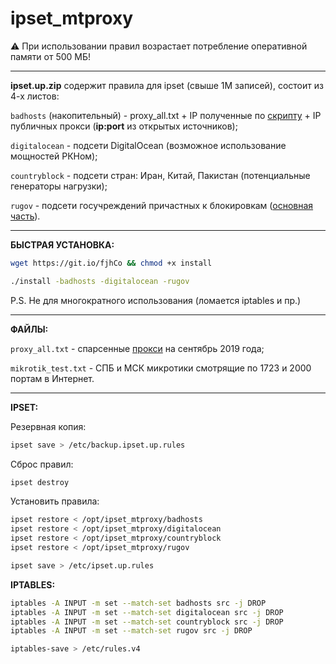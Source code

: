# ipset_mtproxy

⚠️ При использовании правил возрастает потребление оперативной памяти от 500 МБ!
<hr>

**ipset.up.zip** содержит правила для ipset (свыше 1М записей), состоит из 4-х листов:

<code>badhosts</code> (накопительный) - proxy_all.txt + IP полученные по <a href="https://t.me/unkn0wnerror/1237">скрипту</a> + IP публичных прокси (**ip:port** из открытых источников);

<code>digitalocean</code> - подсети DigitalOcean (возможное использование мощностей РКНом);

<code>countryblock</code> - подсети стран: Иран, Китай, Пакистан (потенциальные генераторы нагрузки);

<code>rugov</code> - подсети госучреждений причастных к блокировкам (<a href="https://github.com/AntiZapret/antizapret/blob/master/blacklist4.txt">основная часть</a>).
<hr>

**БЫСТРАЯ УСТАНОВКА:**

```bash
wget https://git.io/fjhCo && chmod +x install

./install -badhosts -digitalocean -rugov
```

P.S. Не для многократного использования (ломается iptables и пр.)
<hr>

**ФАЙЛЫ:**

<code>proxy_all.txt</code> - спарсенные <a href="https://lite.ip2location.com/database/px1-ip-country">прокси</a> на сентябрь 2019 года;

<code>mikrotik_test.txt</code> - СПБ и МСК микротики смотрящие по 1723 и 2000 портам в Интернет.
<hr>

**IPSET:**

Резервная копия:
```bash
ipset save > /etc/backup.ipset.up.rules
```

Сброс правил:
```bash
ipset destroy
```

Установить правила:
```bash
ipset restore < /opt/ipset_mtproxy/badhosts
ipset restore < /opt/ipset_mtproxy/digitalocean
ipset restore < /opt/ipset_mtproxy/countryblock
ipset restore < /opt/ipset_mtproxy/rugov

ipset save > /etc/ipset.up.rules
```

**IPTABLES:**
```bash
iptables -A INPUT -m set --match-set badhosts src -j DROP
iptables -A INPUT -m set --match-set digitalocean src -j DROP
iptables -A INPUT -m set --match-set countryblock src -j DROP
iptables -A INPUT -m set --match-set rugov src -j DROP

iptables-save > /etc/rules.v4
```
